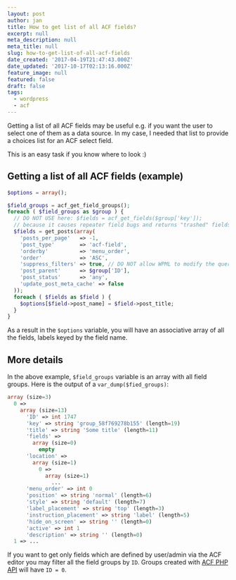 ```yaml
---
layout: post
author: jan
title: How to get list of all ACF fields?
excerpt: null
meta_description: null
meta_title: null
slug: how-to-get-list-of-all-acf-fields
date_created: '2017-04-19T21:47:43.000Z'
date_updated: '2017-10-17T02:13:16.000Z'
feature_image: null
featured: false
draft: false
tags:
  - wordpress
  - acf
---
```

Getting a list of all ACF fields may be useful e.g. if you want the user to select one of them as a data source. In my case, I needed that list to provide a choices list for an ACF select field.

This is an easy task if you know where to look :)

## Getting a list of all ACF fields (example)
```php
$options = array();

$field_groups = acf_get_field_groups();
foreach ( $field_groups as $group ) {
  // DO NOT USE here: $fields = acf_get_fields($group['key']);
  // because it causes repeater field bugs and returns "trashed" fields
  $fields = get_posts(array(
    'posts_per_page'   => -1,
    'post_type'        => 'acf-field',
    'orderby'          => 'menu_order',
    'order'            => 'ASC',
    'suppress_filters' => true, // DO NOT allow WPML to modify the query
    'post_parent'      => $group['ID'],
    'post_status'      => 'any',
    'update_post_meta_cache' => false
  ));
  foreach ( $fields as $field ) {
    $options[$field->post_name] = $field->post_title;
  }
}
```

As a result in the `$options` variable, you will have an associative array of all the fields, labels keyed by the field name.

## More details
In the above example, `$field_groups` variable is an array with all field groups. Here is the output of a `var_dump($fied_groups)`:
```php
array (size=3)
  0 =>
    array (size=13)
      'ID' => int 1747
      'key' => string 'group_58f769278b155' (length=19)
      'title' => string 'Some title' (length=11)
      'fields' =>
        array (size=0)
          empty
      'location' =>
        array (size=1)
          0 =>
            array (size=1)
              ...
      'menu_order' => int 0
      'position' => string 'normal' (length=6)
      'style' => string 'default' (length=7)
      'label_placement' => string 'top' (length=3)
      'instruction_placement' => string 'label' (length=5)
      'hide_on_screen' => string '' (length=0)
      'active' => int 1
      'description' => string '' (length=0)
  1 => ...
```
If you want to get only fields which are defined by user/admin via the ACF editor you may filter all the field groups by `ID`. Groups created with [ACF PHP API](https://www.advancedcustomfields.com/resources/register-fields-via-php/) will have `ID = 0`.
